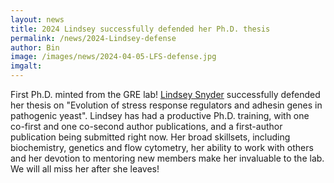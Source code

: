 ```yaml
---
layout: news
title: 2024 Lindsey successfully defended her Ph.D. thesis
permalink: /news/2024-Lindsey-defense
author: Bin
image: /images/news/2024-04-05-LFS-defense.jpg
imgalt: 
---
```


First Ph.D. minted from the GRE lab! [Lindsey Snyder](https://www.binhe-lab.org/members/Lindsey-Snyder/) successfully defended her thesis on "Evolution of stress response regulators and adhesin genes in pathogenic yeast". Lindsey has had a productive Ph.D. training, with one co-first and one co-second author publications, and a first-author publication being submitted right now. Her broad skillsets, including biochemistry, genetics and flow cytometry, her ability to work with others and her devotion to mentoring new members make her invaluable to the lab. We will all miss her after she leaves!


